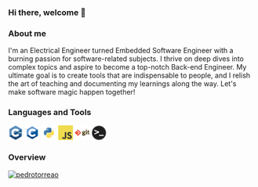 ### Hi there, welcome 👋

### About me

I'm an Electrical Engineer turned Embedded Software Engineer with a burning passion for software-related subjects. I thrive on deep dives into complex topics and aspire to become a top-notch Back-end Engineer. My ultimate goal is to create tools that are indispensable to people, and I relish the art of teaching and documenting my learnings along the way. Let's make software magic happen together!

### Languages and Tools

<code><img height="30" src="https://raw.githubusercontent.com/github/explore/80688e429a7d4ef2fca1e82350fe8e3517d3494d/topics/cpp/cpp.png"></code>
<code><img height="30" src="https://raw.githubusercontent.com/github/explore/80688e429a7d4ef2fca1e82350fe8e3517d3494d/topics/c/c.png"></code>
<code><img height="30" src="https://raw.githubusercontent.com/github/explore/80688e429a7d4ef2fca1e82350fe8e3517d3494d/topics/python/python.png"></code>
<code><img height="30" src="https://raw.githubusercontent.com/github/explore/80688e429a7d4ef2fca1e82350fe8e3517d3494d/topics/javascript/javascript.png"></code>
<code><img height="30" src="https://raw.githubusercontent.com/github/explore/80688e429a7d4ef2fca1e82350fe8e3517d3494d/topics/git/git.png"></code>
<code><img height="30" src="https://raw.githubusercontent.com/github/explore/80688e429a7d4ef2fca1e82350fe8e3517d3494d/topics/terminal/terminal.png"></code>


### Overview
[![pedrotorreao](https://github-readme-stats.vercel.app/api/top-langs/?username=pedrotorreao&hide=html&layout=compact&theme=gruvbox)](https://github.com/anuraghazra/github-readme-stats)


<!--

[![card](https://github-readme-stats.vercel.app/api?username=pedrotorreao&theme=gruvbox&show_icons=true)](https://github.com/anuraghazra/github-readme-stats)

**pedrotorreao/pedrotorreao** is a ✨ _special_ ✨ repository because its `README.md` (this file) appears on your GitHub profile.

Here are some ideas to get you started:

- 🔭 I’m currently working on ...
- 🌱 I’m currently learning ...
- 👯 I’m looking to collaborate on ...
- 🤔 I’m looking for help with ...
- 💬 Ask me about ...
- 📫 How to reach me: ...
- 😄 Pronouns: ...
- ⚡ Fun fact: ...
-->
